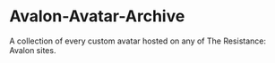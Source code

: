 # Avalon-Avatar-Archive
A collection of every custom avatar hosted on any of The Resistance: Avalon sites.
